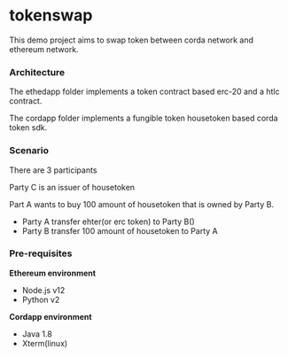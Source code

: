 # tokenswap

This demo project aims to swap token between corda network and ethereum network. 

### Architecture

The ethedapp folder implements a token contract based erc-20 and a htlc contract.

The cordapp folder implements a fungible token housetoken based corda token sdk.

### Scenario

There are 3 participants

Party C is an issuer of housetoken

Part A wants to buy 100 amount of housetoken that is owned by Party B.

- Party A transfer ehter(or erc token) to Party B()
- Party B transfer 100 amount of housetoken to Party A

### Pre-requisites

**Ethereum environment**

- Node.js v12
- Python v2

**Cordapp environment**

- Java 1.8
- Xterm(linux)





